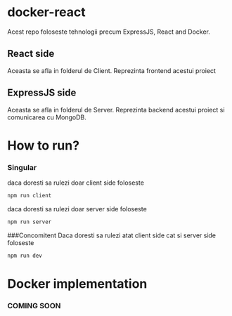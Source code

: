 # docker-react
Acest repo foloseste tehnologii precum ExpressJS, React and Docker.

## React side
Aceasta se afla in folderul de Client. Reprezinta frontend acestui proiect

## ExpressJS side
Aceasta se afla in folderul de Server. Reprezinta backend acestui proiect si comunicarea cu MongoDB.

# How to run?
### Singular
daca doresti sa rulezi doar client side foloseste
```bash
npm run client
```
daca doresti sa rulezi doar server side foloseste
```bash
npm run server
```
###Concomitent
Daca doresti sa rulezi atat client side cat si server side foloseste
```bash
npm run dev
```
# Docker implementation
### COMING SOON
